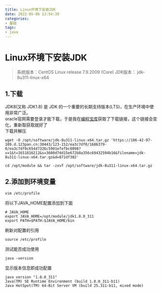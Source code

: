 ```yaml
---
title: Linux环境下安装JDK
date: 2022-05-06 13:54:39
categories:
- 基础
tags:
- java
---
```

# Linux环境下安装JDK
>系统版本：CentOS Linux release 7.9.2009 (Core)
>JDK版本：	jdk-8u311-linux-x64
## 1.下载
JDK8(又称 JDK1.8) 是 JDK 的一个重要的长期支持版本(LTS)，在生产环境中使用非常广泛。  
oracle官网需要登录才能下载，于是我在[编程宝库](http://www.codebaoku.com/jdk/jdk-oracle-jdk1-8.html)获取了下载链接，这个链接会变化，重新取获取就好了  
下载并解压
```shell
wget -O /opt/software/jdk-8u311-linux-x64.tar.gz 'https://106-42-97-109.d.123pan.cn:30443/123-152/ea3c7df0/1686379-0/ea3c7df0c654d7326c5901efefbc8098?v=1&t=1651816212&s=3600d7dd15e672b8a356c69432594b16&filename=jdk-8u311-linux-x64.tar.gz&d=871df302'

cd /opt/module && tar -zxvf /opt/software/jdk-8u311-linux-x64.tar.gz
```
## 2.添加到环境变量
```shell
vim /etc/profile
```
将以下JAVA_HOME配置添加到下面
```shell
# JAVA_HOME
export JAVA_HOME=/opt/module/jdk1.8.0_311
export PATH=$PATH:$JAVA_HOME/bin
```
刷新对配置的引用
```shell
source /etc/profile
```
测试能否成功使用
```shell
java -version
```
显示版本信息即成功配置
```shell
java version "1.8.0_311"
Java(TM) SE Runtime Environment (build 1.8.0_311-b11)
Java HotSpot(TM) 64-Bit Server VM (build 25.311-b11, mixed mode)
```

